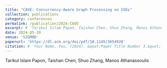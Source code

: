 ```yaml
---
title: "CAVE: Concurrency-Aware Graph Processing on SSDs"
collection: publications
category: conferences
permalink: /publication/2024-CAVE
excerpt: # 'Tarikul Islam Papon, Taishan Chen, Shuo Zhang, Manos Athanassoulis'
date: 2024-05-30
venue: 'SIGMOD'
paperurl: 'https://dl.acm.org/doi/pdf/10.1145/3654928'
citation: # 'Your Name, You. (2024). &quot;Paper Title Number 3.&quot; <i>GitHub Journal of Bugs</i>. 1(3).'
---
```


Tarikul Islam Papon, Taishan Chen, Shuo Zhang, Manos Athanassoulis
